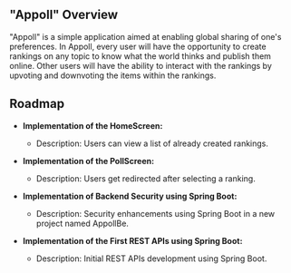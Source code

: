 ## "Appoll" Overview

"Appoll" is a simple application aimed at enabling global sharing of one's preferences. In Appoll, every user will have the opportunity to create rankings on any topic to know what the world thinks and publish them online. Other users will have the ability to interact with the rankings by upvoting and downvoting the items within the rankings.

## Roadmap

- **Implementation of the HomeScreen:** 
  - Description: Users can view a list of already created rankings.
  
- **Implementation of the PollScreen:** 
  - Description: Users get redirected after selecting a ranking.
  
- **Implementation of Backend Security using Spring Boot:** 
  - Description: Security enhancements using Spring Boot in a new project named AppollBe.
  
- **Implementation of the First REST APIs using Spring Boot:** 
  - Description: Initial REST APIs development using Spring Boot.
